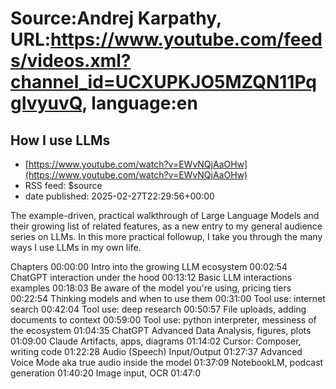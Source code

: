 # Source:Andrej Karpathy, URL:https://www.youtube.com/feeds/videos.xml?channel_id=UCXUPKJO5MZQN11PqgIvyuvQ, language:en

## How I use LLMs
 - [https://www.youtube.com/watch?v=EWvNQjAaOHw](https://www.youtube.com/watch?v=EWvNQjAaOHw)
 - RSS feed: $source
 - date published: 2025-02-27T22:29:56+00:00

The example-driven, practical walkthrough of Large Language Models and their growing list of related features, as a new entry to my general audience series on LLMs. In this more practical followup, I take you through the many ways I use LLMs in my own life.

Chapters
00:00:00 Intro into the growing LLM ecosystem
00:02:54 ChatGPT interaction under the hood
00:13:12 Basic LLM interactions examples
00:18:03 Be aware of the model you're using, pricing tiers
00:22:54 Thinking models and when to use them
00:31:00 Tool use: internet search
00:42:04 Tool use: deep research
00:50:57 File uploads, adding documents to context
00:59:00 Tool use: python interpreter, messiness of the ecosystem
01:04:35 ChatGPT Advanced Data Analysis, figures, plots
01:09:00 Claude Artifacts, apps, diagrams
01:14:02 Cursor: Composer, writing code
01:22:28 Audio (Speech) Input/Output
01:27:37 Advanced Voice Mode aka true audio inside the model
01:37:09 NotebookLM, podcast generation
01:40:20 Image input, OCR
01:47:0


